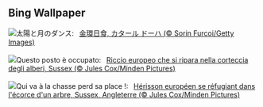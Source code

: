 ## Bing Wallpaper
![](https://www.bing.com/th?id=OHR.RingEclipse_JA-JP9257563062_UHD.jpg&w=1000)太陽と月のダンス:&nbsp;&ensp;[金環日食, カタール ドーハ (© Sorin Furcoi/Getty Images)](https://www.bing.com/th?id=OHR.RingEclipse_JA-JP9257563062_UHD.jpg)
<br><br/>
![](https://www.bing.com/th?id=OHR.AutumnHedgehog_IT-IT1498595438_UHD.jpg&w=1000)Questo posto è occupato:&nbsp;&ensp;[Riccio europeo che si ripara nella corteccia degli alberi, Sussex (© Jules Cox/Minden Pictures)](https://www.bing.com/th?id=OHR.AutumnHedgehog_IT-IT1498595438_UHD.jpg)
<br><br/>
![](https://www.bing.com/th?id=OHR.AutumnHedgehog_FR-FR3040407660_UHD.jpg&w=1000)Qui va à la chasse perd sa place !:&nbsp;&ensp;[Hérisson européen se réfugiant dans l'écorce d'un arbre, Sussex, Angleterre (© Jules Cox/Minden Pictures)](https://www.bing.com/th?id=OHR.AutumnHedgehog_FR-FR3040407660_UHD.jpg)
<br><br/>
